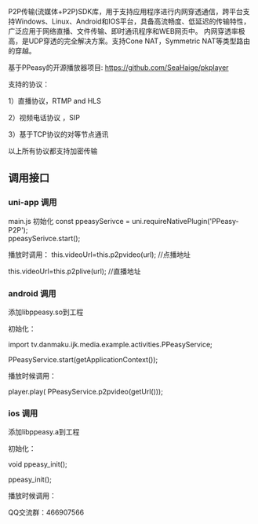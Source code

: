 P2P传输(流媒体+P2P)SDK库，用于支持应用程序进行内网穿透通信，跨平台支持Windows、Linux、Android和IOS平台，具备高流畅度、低延迟的传输特性，广泛应用于网络直播、文件传输、即时通讯程序和WEB网页中。
内网穿透率极高，是UDP穿透的完全解决方案。支持Cone NAT，Symmetric NAT等类型路由的穿越。

基于PPeasy的开源播放器项目: https://github.com/SeaHaige/pkplayer

支持的协议：

1）直播协议，RTMP and HLS

2）视频电话协议 ，SIP 

3）基于TCP协议的对等节点通讯

以上所有协议都支持加密传输

## 调用接口

### uni-app 调用

main.js 初始化
	const ppeasySerivce = uni.requireNativePlugin('PPeasy-P2P');   
	ppeasySerivce.start();   

播放时调用：
  this.videoUrl=this.p2pvideo(url); //点播地址

  this.videoUrl=this.p2plive(url); //直播地址
  
### android 调用

添加libppeasy.so到工程

初始化：  

import tv.danmaku.ijk.media.example.activities.PPeasyService;  

PPeasyService.start(getApplicationContext());

播放时候调用：

player.play( PPeasyService.p2pvideo(getUrl()));

  
### ios 调用

添加libppeasy.a到工程

初始化：  

void ppeasy_init();

ppeasy_init();

播放时候调用：




QQ交流群：466907566
